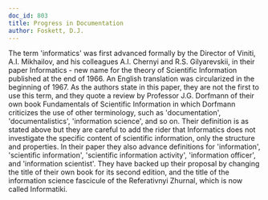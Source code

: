 ```yaml
---
doc_id: 803
title: Progress in Documentation
author: Foskett, D.J.
---
```


The term 'informatics' was first advanced formally by the Director
of Viniti, A.I. Mikhailov, and his colleagues A.I. Chernyi and R.S.
Gilyarevskii, in their paper Informatics - new name for the theory of Scientific
Information published at the end of 1966.  An English translation was
circularized in the beginning of 1967.  As the authors state in this paper,
they are not the first to use this term, and they quote a review by Professor
J.G. Dorfmann of their own book Fundamentals of Scientific Information in
which Dorfmann criticizes the use of other terminology, such as 'documentation',
'documentalistics', 'information science', and so on.
  Their definition is as stated above but they are careful to add the rider that 
Informatics does not investigate the specific content of scientific information,
only the structure and properties.  In their paper they also advance definitions
for 'information', 'scientific information', 'scientific information activity',
'information officer', and 'information scientist'.  They have backed up their
proposal by changing the title of their own book for its second edition, and
the title of the information science fascicule of the Referativnyi Zhurnal,
which is now called Informatiki.